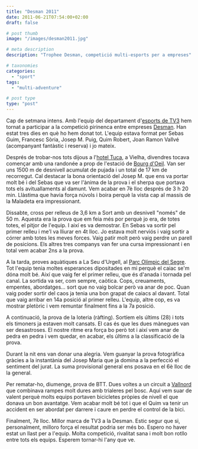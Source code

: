 ```yaml
---
title: "Desman 2011"
date: 2011-06-21T07:54:00+02:00
draft: false

# post thumb
image: "/images/desman2011.jpg"

# meta description
description: "Trophee Desman, competició multi-esports per a empreses"

# taxonomies
categories: 
  - "sport"
tags:
  - "multi-adventure"

# post type
type: "post"
---
```


Cap de setmana intens. Amb l'equip del departament d'[esports de TV3](http://www.esport3.cat) hem tornat a participar a la competició pirinenca entre empreses [Desman](http://www.trophee-desman.com/). Han estat tres dies en què ho hem donat tot.  L'equip estava format per Sebas Guim, Francesc Sòria, Josep M. Puig, Quim Robert, Joan Ramon Vallvé (acompanyant fantàstic i reserva) i jo mateix.

Després de trobar-nos tots dijous a l'[hotel Tuca](http://www.hotelhusatuca.com/), a Vielha, divendres tocava començar amb una randonée a prop de l'estació de [Bourg d'Oeil](http://www.bourgdoueil.com/). Van ser uns 1500 m de desnivell acumulat de pujada i un total de 17 km de recorregut. Cal destacar la bona orientació del Josep M. que ens va portar molt bé i del Sebas que va ser l'ànima de la prova i el sherpa que portava tots els avituallaments al damunt. Vem acabar en 7è lloc després de 3 h 20 min. Llàstima que havia força núvols i boira perquè la vista cap al massís de la Maladeta era impressionant.

Dissabte, cross per relleus de 3,6 km a Sort amb un desnivell "només" de 50 m. Aquesta era la prova que em feia més por perquè jo era, de totes totes, el pitjor de l'equip. I així es va demostrar. En Sebas va sortir pel primer relleu i me'l va lliurar en 4t lloc. Jo estava molt nerviós i vaig sortir a córrer amb totes les meves forces. Vaig patir molt però vaig perdre un parell de posicions. Els altres tres companys van fer una cursa impressionant i en total vem acabar 2ns a la prova.

A la tarda, proves aquàtiques a La Seu d'Urgell, al [Parc Olímpic del Segre](http://www.parcolimpic.cat/). Tot l'equip tenia moltes esperances dipositades en mi perquè el caiac se'm dóna molt bé. Així que vaig fer el primer relleu, que és d'anada i tornada pel canal. La sortida va ser, com sempre, caòtica. Cops, creuaments, empentes, abordatges... sort que no vaig bolcar però va anar de poc. Quan vaig poder sortir del caos ja tenia una bon grapat de caiacs al davant. Total que vaig arribar en 14a posició al primer relleu. L'equip, altre cop, es va mostrar pletòric i vem remuntar finalment fins a la 7a posició.

A continuació, la prova de la loteria (ràfting). Sortíem els últims (28) i tots els timoners ja estaven molt cansats. El cas és que les dues mànegues van ser desastroses. El nostre ritme era força bo però tot i així vem anar de pedra en pedra i vem quedar, en acabar, els últims a la classificació de la prova.

Durant la nit ens van donar una alegria. Vem guanyar la prova fotogràfica gràcies a la instantània del Josep Maria que ja domina a la perfecció el sentiment del jurat. La suma provisional general ens posava en el 6è lloc de la general.

Per rematar-ho, diumenge, prova de BTT. Dues voltes a un circuit a [Vallnord](http://www.vallnordbikepark.com/) que combinava rampes molt dures amb trialeres pel bosc. Aquí vem suar de valent perquè molts equips portaven bicicletes pròpies de nivell el que donava un bon avantatge. Vem acabar molt bé tot i que el Quim va tenir un accident en ser abordat per darrere i caure en perdre el control de la bici.

Finalment, 7è lloc. Millor marca de TV3 a la Desman. Estic segur que si, personalment, milloro força el resultat podria ser més bo. Espero no haver estat un llast per a l'equip. Molta competició, rivalitat sana i molt bon rotllo entre tots els equips. Esperem tornar-hi l'any que ve.

